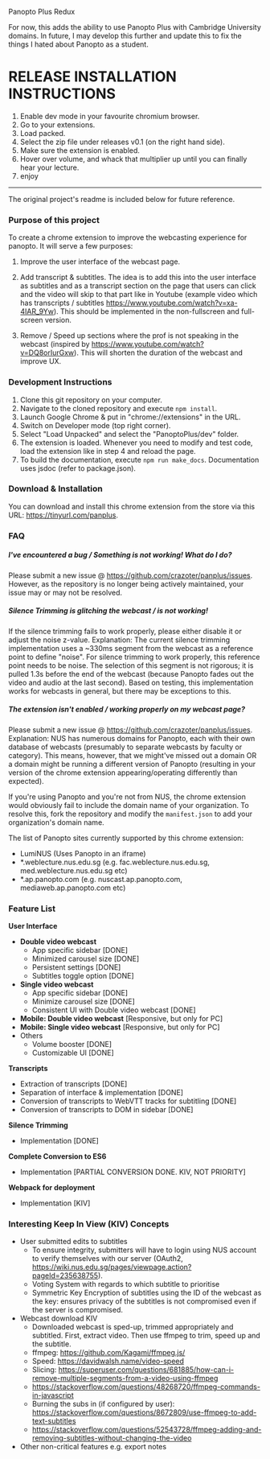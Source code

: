 Panopto Plus Redux

For now, this adds the ability to use Panopto Plus with Cambridge University domains.
In future, I may develop this further and update this to fix the things I hated about Panopto as a student.

# RELEASE INSTALLATION INSTRUCTIONS
1. Enable dev mode in your favourite chromium browser.
2. Go to your extensions.
3. Load packed.
4. Select the zip file under releases v0.1 (on the right hand side).
5. Make sure the extension is enabled.
6. Hover over volume, and whack that multiplier up until you can finally hear your lecture.
7. enjoy

_________________________________
The original project's readme is included below for future reference.

### Purpose of this project
To create a chrome extension to improve the webcasting experience for panopto. It will serve a few purposes:

1. Improve the user interface of the webcast page. 

2. Add transcript & subtitles. The idea is to add this into the user interface as subtitles and as a transcript section on the page that users can click and the video will skip to that part like in Youtube (example video which has transcripts / subtitles https://www.youtube.com/watch?v=xa-4IAR_9Yw). This should be implemented in the non-fullscreen and full-screen version.

3. Remove / Speed up sections where the prof is not speaking in the webcast (inspired by https://www.youtube.com/watch?v=DQ8orIurGxw). This will shorten the duration of the webcast and improve UX.

### Development Instructions
1. Clone this git repository on your computer.
2. Navigate to the cloned repository and execute `npm install`.
3. Launch Google Chrome & put in "chrome://extensions" in the URL.
4. Switch on Developer mode (top right corner).
5. Select "Load Unpacked" and select the "PanoptoPlus/dev" folder.
6. The extension is loaded. Whenever you need to modify and test code, load the extension like in step 4 and reload the page.
7. To build the documentation, execute `npm run make_docs`. Documentation uses jsdoc (refer to package.json).

### Download & Installation
You can download and install this chrome extension from the store via this URL: https://tinyurl.com/panplus.

### FAQ

##### I've encountered a bug / Something is not working! What do I do?
Please submit a new issue @ https://github.com/crazoter/panplus/issues. However, as the repository is no longer being actively maintained, your issue may or may not be resolved.

##### Silence Trimming is glitching the webcast / is not working!
If the silence trimming fails to work properly, please either disable it or adjust the noise z-value. Explanation: The current silence trimming implementation uses a ~330ms segment from the webcast as a reference point to define "noise". For silence trimming to work properly, this reference point needs to be noise. The selection of this segment is not rigorous; it is pulled 1.3s before the end of the webcast (because Panopto fades out the video and audio at the last second). Based on testing, this implementation works for webcasts in general, but there may be exceptions to this.

##### The extension isn't enabled / working properly on my webcast page?
Please submit a new issue @ https://github.com/crazoter/panplus/issues. Explanation: NUS has numerous domains for Panopto, each with their own database of webcasts (presumably to separate webcasts by faculty or category). This means, however, that we might've missed out a domain OR a domain might be running a different version of Panopto (resulting in your version of the chrome extension appearing/operating differently than expected). 

If you're using Panopto and you're not from NUS, the chrome extension would obviously fail to include the domain name of your organization. To resolve this, fork the repository and modify the `manifest.json` to add your organization's domain name.

The list of Panopto sites currently supported by this chrome extension:
* LumiNUS (Uses Panopto in an iframe)
* *.weblecture.nus.edu.sg (e.g. fac.weblecture.nus.edu.sg, med.weblecture.nus.edu.sg etc)
* *.ap.panopto.com (e.g. nuscast.ap.panopto.com, mediaweb.ap.panopto.com etc)

### Feature List
__User Interface__
  * __Double video webcast__
    * App specific sidebar [DONE]
    * Minimized carousel size [DONE]
    * Persistent settings [DONE]
    * Subtitles toggle option [DONE]
  * __Single video webcast__
    * App specific sidebar [DONE]
    * Minimize carousel size [DONE]
    * Consistent UI with Double video webcast [DONE]
  * __Mobile: Double video webcast__ [Responsive, but only for PC]
  * __Mobile: Single video webcast__ [Responsive, but only for PC]
  * Others
    * Volume booster [DONE]
    * Customizable UI [DONE]

__Transcripts__
* Extraction of transcripts [DONE]
* Separation of interface & implementation [DONE]
* Conversion of transcripts to WebVTT tracks for subtitling [DONE]
* Conversion of transcripts to DOM in sidebar [DONE]

__Silence Trimming__
* Implementation [DONE]

__Complete Conversion to ES6__
* Implementation [PARTIAL CONVERSION DONE. KIV, NOT PRIORITY]

__Webpack for deployment__
* Implementation [KIV]

### Interesting Keep In View (KIV) Concepts
* User submitted edits to subtitles 
  * To ensure integrity, submitters will have to login using NUS account to verify themselves with our server (OAuth2, https://wiki.nus.edu.sg/pages/viewpage.action?pageId=235638755).
  * Voting System with regards to which subtitle to prioritise
  * Symmetric Key Encryption of subtitles using the ID of the webcast as the key: ensures privacy of the subtitles is not compromised even if the server is compromised.
* Webcast download KIV
  * Downloaded webcast is sped-up, trimmed appropriately and subtitled. First, extract video. Then use ffmpeg to trim, speed up and the subtitle.
  * ffmpeg: https://github.com/Kagami/ffmpeg.js/
  * Speed: https://davidwalsh.name/video-speed
  * Slicing: https://superuser.com/questions/681885/how-can-i-remove-multiple-segments-from-a-video-using-ffmpeg
  * https://stackoverflow.com/questions/48268720/ffmpeg-commands-in-javascript
  * Burning the subs in (if configured by user): https://stackoverflow.com/questions/8672809/use-ffmpeg-to-add-text-subtitles
  * https://stackoverflow.com/questions/52543728/ffmpeg-adding-and-removing-subtitles-without-changing-the-video
* Other non-critical features e.g. export notes
